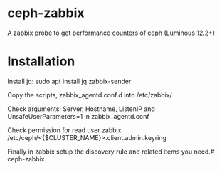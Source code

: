 # ceph-zabbix

A zabbix probe to get performance counters of ceph (Luminous 12.2+)


Installation
============

Install jq:
      sudo apt install jq zabbix-sender

Copy the scripts, zabbix_agentd.conf.d into /etc/zabbix/

Check arguments: Server, Hostname, ListenIP and UnsafeUserParameters=1 in zabbix_agentd.conf

Check permission for read user zabbix /etc/ceph/<{$CLUSTER_NAME}>.client.admin.keyring

Finally in zabbix setup the discovery rule and related items you need.# ceph-zabbix
